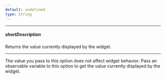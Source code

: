 ```yaml
---
default: undefined
type: String
---
```

---
##### shortDescription
Returns the value currently displayed by the widget.

---
The value you pass to this option does not affect widget behavior. Pass an observable variable to this option to get the value currently displayed by the widget.